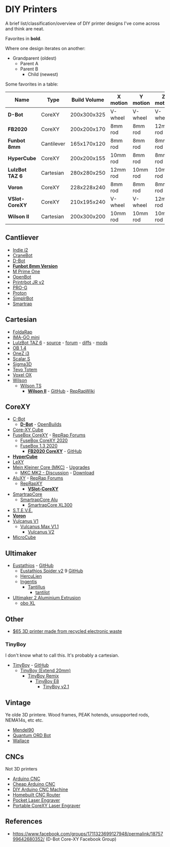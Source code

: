 # DIY Printers

A brief list/classification/overview of DIY printer designs I've come across and think are neat.

Favorites in **bold**.

Where one design iterates on another:

* Grandparent (oldest)
    * Parent A
    * Parent B
        * Child (newest)

Some favorites in a table:

| Name | Type | Build Volume | X motion | Y motion | Z motion | Z drive | Extruder
|---   |---   |    :---:     |---       |---       |---       |---      |---            
| **D-Bot** | CoreXY | 200x300x325 | V-wheel | V-wheel | V-wheel | 1x screw | Bowden
| **FB2020** | CoreXY | 200x200x170 | 8mm rod | 8mm rod | 12mm rod | 1x screw | Bowden
| **Funbot 8mm** | Cantilever | 165x170x120 | 8mm rod | 8mm rod | 8mm rod | 1x screw | Direct
| **HyperCube** | CoreXY | 200x200x155 | 10mm rod | 8mm rod | 8mm rod | 1x screw | Bowden
| **LulzBot TAZ 6** | Cartesian | 280x280x250 | 12mm rod | 10mm rod | 10mm rod | 2x screw | Direct
| **Voron**| CoreXY | 228x228x240 | 8mm rod | 8mm rod | 8mm rod | 2x screw | Dual Bowden
| **VSlot-CoreXY** | CoreXY | 210x195x240 | V-wheel | V-wheel | 12mm rod | 1x screw | Bowden
| **Wilson II** | Cartesian | 200x300x200 | 10mm rod | 10mm rod | 10mm rod | 2x screw | Direct

## Cantliever

* [Indie i2](http://openbuilds.org/builds/indie-i2.1976/)
* [CraneBot](http://www.openbuilds.com/builds/cranebot.1849/)
* [D-Bot](http://www.instructables.com/id/The-D-Bot-My-Self-Made-Reprap/?ALLSTEPS)
* [**Funbot 8mm Version**](http://www.thingiverse.com/thing:1040094)
* [M Prime One](https://www.thingiverse.com/thing:1058861)
* [OpenBot](http://openbuilds.org/builds/openbot.843/)
* [Printrbot JR v2](http://printrbot.com/2014/03/17/printrbot-jr-v2-files-are-available-non-commercial/)
* [PRO-G](https://grabcad.com/library/3d-printer-design-pro-g-1)
* [Proton](https://www.thingiverse.com/thing:2149685)
* [SimplrBot](http://www.openbuilds.com/builds/simplrbot.3653/)
* [Smartrap](http://www.thingiverse.com/thing:177256)

## Cartesian

* [FoldaRap](http://reprap.org/wiki/FoldaRap)
* [IMA-GO mini](https://www.thingiverse.com/thing:2218697)
* [LulzBot TAZ 6](https://www.lulzbot.com/store/printers/lulzbot-taz-6) - [source](http://download.lulzbot.com/TAZ/) - [forum](https://forum.lulzbot.com/viewtopic.php?t=4469) - [diffs](https://forum.lulzbot.com/viewtopic.php?t=3194) - [mods](https://forum.lulzbot.com/viewtopic.php?f=36&t=2378)
* [OB 1.4](http://www.thingiverse.com/thing:41967)
* [OneZ i3](http://openbuilds.org/builds/onez-i3.3389/)
* [Scalar S](https://www.thingiverse.com/thing:1973604)
* [Sigma3D](http://www.thingiverse.com/thing:817504)
* [Tevo Totem](https://www.thingiverse.com/thing:2108671)
* [Voxel OX](http://www.openbuilds.com/builds/voxel-ox-extendable-3d-printer-and-cnc-platform.2418/)
* [Wilson](http://www.thingiverse.com/thing:255605)
    * [Wilson TS](http://reprap.org/wiki/Category:Wilson)
        * [**Wilson II**](http://www.thingiverse.com/thing:1086101) - [GitHub](https://github.com/mjrice/Wilson2) - [RepRapWiki](http://reprap.org/wiki/Wilson_II)

## CoreXY

* [C-Bot](http://www.openbuilds.com/builds/c-bot.1146/)
    * [**D-Bot**](http://www.thingiverse.com/thing:1001065) - [OpenBuilds](http://openbuilds.org/builds/d-bot-corexy-printer.3865/)
* [Core-XY Cube](http://openbuilds.org/builds/core-xy-cube.3536/)
* [FuseBox CoreXY](http://www.thingiverse.com/thing:1047193) - [RepRap Forums](http://forums.reprap.org/read.php?397,557542)
    * [FuseBox CoreXY 2020](http://www.thingiverse.com/thing:1247760)
    * [FuseBox 1.3 2020](http://www.thingiverse.com/thing:1247161)
        * [**FB2020 CoreXY**](http://www.thingiverse.com/thing:1313587) - [GitHub](https://github.com/AxMod3DPrint/FB2020)
* [**HyperCube**](http://www.thingiverse.com/thing:1752766)
* [LeXY](https://www.thingiverse.com/thing:1091671)
* [Mein Kleiner Core (MKC)](http://www.3d-druck-community.de/thread-1560.html) - [Upgrades](http://www.3d-druck-community.de/thread-9609.html)
    * [MKC MK2 - Discussion](http://www.3d-druck-community.de/thread-13608.html) - [Download](http://www.3d-druck-community.de/thread-13756.html)
* [AluXY](https://github.com/zelogik/AluXY) - [RepRap Forums](http://forums.reprap.org/read.php?397,297740)
    * [RepRapXY](https://github.com/jand1122/RepRap-XY)
        * [**VSlot-CoreXY**](https://github.com/sdavi/VSlot-CoreXY)
* [SmartrapCore](http://www.thingiverse.com/thing:651117)
    * [SmartrapCore Alu](http://www.thingiverse.com/thing:1007070)
        * [SmartrapCore XL300](http://www.thingiverse.com/thing:1361163)
* [S.T.E.V.E.](https://www.thingiverse.com/thing:2146430)
* [**Voron**](https://github.com/mzbotreprap/VORON)
* [Vulcanus V1](http://www.instructables.com/id/Vulcanus-V1-3D-Printer/?ALLSTEPS)
    * [Vulcanus Max V1.1](http://www.thingiverse.com/thing:1130016)
        * [Vulcanus V2](http://www.instructables.com/id/Vulcanus-V2-Reprap-3D-Printer/?ALLSTEPS)
* [MicroCube](https://www.thingiverse.com/thing:1938877)

## Ultimaker

* [Eustathios](https://www.youmagine.com/designs/eustathios) - [GitHub](https://github.com/jasonsmit4/Eustathios)
    * [Eustathios Spider v2](https://www.youmagine.com/designs/eustathios-spider-v2) 9 [GitHub](https://github.com/eclsnowman/Eustathios-Spider-V2)
    * [HercuLien](https://github.com/eclsnowman/HercuLien)
    * [Ingentis](https://www.youmagine.com/designs/ingentis-a-tantillus-variant)
        * [Tantillus](http://reprap.org/wiki/Tantillus)
            * [tantilot](https://www.youmagine.com/designs/tantilot--2)
* [Ultimaker 2 Aluminium Extrusion](http://www.thingiverse.com/thing:811271)
    * [obo XL](http://www.thingiverse.com/thing:1233159)

## Other

* [$65 3D printer made from recycled electronic waste](https://www.thingiverse.com/thing:1429273)

### TinyBoy

I don't know what to call this. It's probably a cartesian.

* [TinyBoy](http://www.thingiverse.com/thing:701548) - [GitHub](https://github.com/HKCOTA/TinyBoy)
    * [TinyBoy (Extend 20mm)](http://www.thingiverse.com/thing:776896)
        * [TinyBoy Remix](http://www.thingiverse.com/thing:880110)
            * [TinyBoy E8](https://www.thingiverse.com/thing:969645)
                * [TinyBoy v2.1](https://www.thingiverse.com/thing:995338)

## Vintage

Ye olde 3D printere. Wood frames, PEAK hotends, unsupported rods, NEMA14s, etc etc.

* [Mendel90](https://github.com/nophead/Mendel90)
* [Quantum ORD Bot](http://www.buildlog.net/blog/2012/01/the-quantum-ord-bot/)
* [Wallace](http://www.thingiverse.com/thing:14208)

## CNCs

Not 3D printers

* [Arduino CNC](http://www.instructables.com/id/Arduino-CNC/?ALLSTEPS)
* [Cheap Arduino CNC](http://www.instructables.com/id/CHEAP-ARDUINO-CNC/?ALLSTEPS)
* [DIY Arduino CNC Machine](http://www.nyccnc.com/wednesday-widget/diy-arduino-cnc-machine-with-grbl-shield-setup-tutorial)
* [Homebuilt CNC Router](http://www.instructables.com/id/Homebuilt-DIY-CNC-Router-Arduino-Based-GRBL/?ALLSTEPS)
* [Pocket Laser Engraver](http://www.instructables.com/id/Pocket-laser-engraver/?ALLSTEPS)
* [Portable CoreXY Laser Engraver](http://www.instructables.com/id/CoreXY-Laser-Engraver/?ALLSTEPS)

## References

* <https://www.facebook.com/groups/1711323699127948/permalink/1875799642680352/> (D-Bot Core-XY Facebook Group)